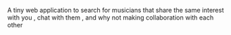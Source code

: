 A tiny web application to search for musicians that share the same interest with you , chat with them , and why not making collaboration with each other
